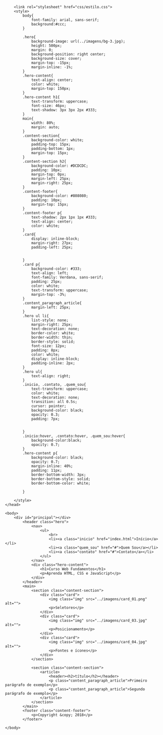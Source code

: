 <!DOCTYPE html>
<html lang="pt-br">
    <head>
        <!--top demaiss-->
        <meta charset="utf-8">
        <title>Pagina exemplo estrutura base</title>
        <meta name="author" content="Rafael">
        <meta name="description" content="Lista de Documentos">
        <meta name="keywords" content="html5, tecnologia">

        <link rel="stylesheet" href="css/estilo.css">
        <style>
            body{
                font-family: arial, sans-serif;
                background:#ccc;
            }

            .hero{
                background-image: url(../imagens/bg-3.jpg);
                height: 500px;
                margin: 0;
                background-position: right center;
                background-size: cover;
                margin-top: -15px;
                margin-inline: -1%;
            }
            .hero-content{
                text-align: center;
                color: white;
                margin-top: 150px;
            }
            .hero-content h1{
                text-transform: uppercase;
                font-size: 46px;
                text-shadow: 3px 3px 2px #333;
            }
            main{
                width: 80%;
                margin: auto;
            }
            .content-section{
                background-color: white;
                padding-top: 15px;
                padding-bottom: 1px;
                margin-top: 15px;
            }
            .content-section h2{
                background-color: #DCDCDC;
                padding: 10px;
                margin-top: 0px;
                margin-left: 25px;
                margin-right: 25px;
            }
            .content-footer{
                background-color: #808080;
                padding: 10px;
                margin-top: 15px;
            }
            .content-footer p{
                text-shadow: 2px 1px 1px #333;
                text-align: center;
                color: white;
            }
            .card{
                display: inline-block;
                margin-right: 27px;
                padding-left: 25px;
                
                
            }
            .card p{
                background-color: #333;
                text-align: left;
                font-family: Verdana, sans-serif;
                padding: 25px;
                color: white;
                text-transform: uppercase;
                margin-top: -3%;
            }
            .content_paragraph_article{
                margin-left: 25px;
            }
            .hero ul li{
                list-style: none;
                margin-right: 25px;
                text-decoration: none;
                border-color: white;
                border-width: thin;
                border-style: solid;
                font-size: 12px;
                padding: 8px;
                color: white;
                display: inline-block;
                padding-inline: 2px;
            }
            .hero ul{
                text-align: right;
            }
            .inicio, .contato, .quem_sou{
                text-transform: uppercase;
                color: white;
                text-decoration: none;
                transition: all 0.5s;
                cursor: pointer;
                background-color: black;
                opacity: 0.3;
                padding: 7px;
                
                
            }
            .inicio:hover, .contato:hover, .quem_sou:hover{
                background-color:black;
                opacity: 0.7;
            }
            .hero-content p{
                background-color: black;
                opacity: 0.7;
                margin-inline: 40%;
                padding: 11px;
                border-bottom-width: 3px;
                border-bottom-style: solid;
                border-bottom-color: white;

            }

        </style>
    </head>

    <body>
        <div id="principal"></div>
            <header class="hero">
                <nav>
                    <ul>
                        <br>
                        <li><a class="inicio" href="index.html">Início</a></li>
                        <li><a class="quem_sou" href="#">Quem Sou</a></li>
                        <li><a class="contato" href="#">Contato</a></li>
                    </ul>
                </nav>
                <div class="hero-content">
                    <h1>Curso Web Fundamentos</h1>
                    <p>Aprenda HTML, CSS e JavaScript</p>
                </div>
            </header>
            <main>
                <section class="content-section">
                    <div class="card">
                        <img class="img" src="../imagens/card_01.png" alt="">
                        <p>Seletores</p>
                    </div>
                    <div class="card">
                        <img class="img" src="../imagens/card_03.jpg" alt="">
                        <p>Posicionamento</p>
                    </div>
                    <div class="card">
                        <img class="img" src="../imagens/card_04.jpg" alt="">
                        <p>Fontes e ícones</p>
                    </div>
                </section>
                    
                <section class="content-section">
                    <article>
                        <header><h2>título</h2></header>
                        <p class="content_paragraph_article">Primeiro parágrafo de exemplo</p>
                        <p class="content_paragraph_article">Segundo parágrafo de exemplo</p>
                    </article>
                </section>
            </main>
            <footer class="content-footer">
                <p>Copyright &copy; 2018</p>
            </footer>

    </body>

</html>
